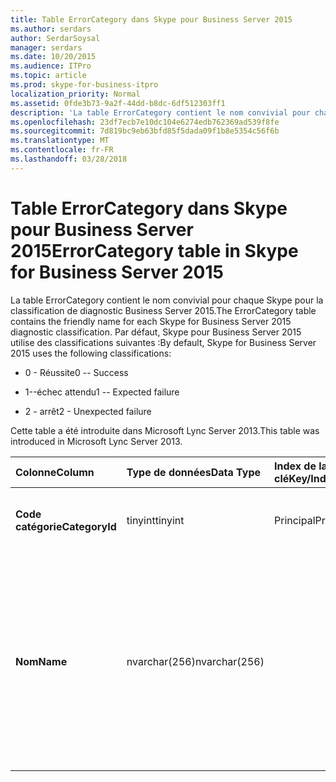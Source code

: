 ```yaml
---
title: Table ErrorCategory dans Skype pour Business Server 2015
ms.author: serdars
author: SerdarSoysal
manager: serdars
ms.date: 10/20/2015
ms.audience: ITPro
ms.topic: article
ms.prod: skype-for-business-itpro
localization_priority: Normal
ms.assetid: 0fde3b73-9a2f-44dd-b8dc-6df512303ff1
description: 'La table ErrorCategory contient le nom convivial pour chaque Skype pour la classification de diagnostic Business Server 2015. Par défaut, Skype pour Business Server 2015 utilise des classifications suivantes :'
ms.openlocfilehash: 23df7ecb7e10dc104e6274edb762369ad539f8fe
ms.sourcegitcommit: 7d819bc9eb63bfd85f5dada09f1b8e5354c56f6b
ms.translationtype: MT
ms.contentlocale: fr-FR
ms.lasthandoff: 03/28/2018
---
```

# <a name="errorcategory-table-in-skype-for-business-server-2015"></a><span data-ttu-id="1c1bf-104">Table ErrorCategory dans Skype pour Business Server 2015</span><span class="sxs-lookup"><span data-stu-id="1c1bf-104">ErrorCategory table in Skype for Business Server 2015</span></span>
 
<span data-ttu-id="1c1bf-105">La table ErrorCategory contient le nom convivial pour chaque Skype pour la classification de diagnostic Business Server 2015.</span><span class="sxs-lookup"><span data-stu-id="1c1bf-105">The ErrorCategory table contains the friendly name for each Skype for Business Server 2015 diagnostic classification.</span></span> <span data-ttu-id="1c1bf-106">Par défaut, Skype pour Business Server 2015 utilise des classifications suivantes :</span><span class="sxs-lookup"><span data-stu-id="1c1bf-106">By default, Skype for Business Server 2015 uses the following classifications:</span></span>
  
- <span data-ttu-id="1c1bf-107">0 - Réussite</span><span class="sxs-lookup"><span data-stu-id="1c1bf-107">0 -- Success</span></span>
    
- <span data-ttu-id="1c1bf-108">1--échec attendu</span><span class="sxs-lookup"><span data-stu-id="1c1bf-108">1 -- Expected failure</span></span>
    
- <span data-ttu-id="1c1bf-109">2 - arrêt</span><span class="sxs-lookup"><span data-stu-id="1c1bf-109">2 - Unexpected failure</span></span>
    
<span data-ttu-id="1c1bf-110">Cette table a été introduite dans Microsoft Lync Server 2013.</span><span class="sxs-lookup"><span data-stu-id="1c1bf-110">This table was introduced in Microsoft Lync Server 2013.</span></span>
  
|<span data-ttu-id="1c1bf-111">**Colonne**</span><span class="sxs-lookup"><span data-stu-id="1c1bf-111">**Column**</span></span>|<span data-ttu-id="1c1bf-112">**Type de données**</span><span class="sxs-lookup"><span data-stu-id="1c1bf-112">**Data Type**</span></span>|<span data-ttu-id="1c1bf-113">**Index de la clé**</span><span class="sxs-lookup"><span data-stu-id="1c1bf-113">**Key/Index**</span></span>|<span data-ttu-id="1c1bf-114">**Détails**</span><span class="sxs-lookup"><span data-stu-id="1c1bf-114">**Details**</span></span>|
|:-----|:-----|:-----|:-----|
|<span data-ttu-id="1c1bf-115">**Code catégorie**</span><span class="sxs-lookup"><span data-stu-id="1c1bf-115">**CategoryId**</span></span> <br/> |<span data-ttu-id="1c1bf-116">tinyint</span><span class="sxs-lookup"><span data-stu-id="1c1bf-116">tinyint</span></span>  <br/> |<span data-ttu-id="1c1bf-117">Principal</span><span class="sxs-lookup"><span data-stu-id="1c1bf-117">Primary</span></span>  <br/> |<span data-ttu-id="1c1bf-118">Identificateur unique pour la classification.</span><span class="sxs-lookup"><span data-stu-id="1c1bf-118">Unique identifier for the classification.</span></span>  <br/> |
|<span data-ttu-id="1c1bf-119">**Nom**</span><span class="sxs-lookup"><span data-stu-id="1c1bf-119">**Name**</span></span> <br/> |<span data-ttu-id="1c1bf-120">nvarchar(256)</span><span class="sxs-lookup"><span data-stu-id="1c1bf-120">nvarchar(256)</span></span>  <br/> || <span data-ttu-id="1c1bf-121">Valeur et le nom convivial attribué à la classification.</span><span class="sxs-lookup"><span data-stu-id="1c1bf-121">Value and friendly name assigned to the classification.</span></span> <span data-ttu-id="1c1bf-122">Les valeurs autorisées sont les suivantes :</span><span class="sxs-lookup"><span data-stu-id="1c1bf-122">Allowed values are:</span></span> <br/>  <span data-ttu-id="1c1bf-123">0 - Réussite</span><span class="sxs-lookup"><span data-stu-id="1c1bf-123">0 -- Success</span></span> <br/>  <span data-ttu-id="1c1bf-124">1--échec attendu</span><span class="sxs-lookup"><span data-stu-id="1c1bf-124">1 -- Expected failure</span></span> <br/>  <span data-ttu-id="1c1bf-125">2 - arrêt</span><span class="sxs-lookup"><span data-stu-id="1c1bf-125">2 - Unexpected failure</span></span> <br/> |
   

